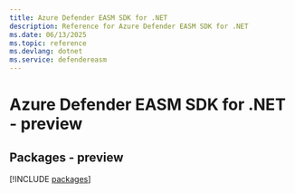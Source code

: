 ```yaml
---
title: Azure Defender EASM SDK for .NET
description: Reference for Azure Defender EASM SDK for .NET
ms.date: 06/13/2025
ms.topic: reference
ms.devlang: dotnet
ms.service: defendereasm
---
```

# Azure Defender EASM SDK for .NET - preview
## Packages - preview
[!INCLUDE [packages](defender-easm-index.md)]